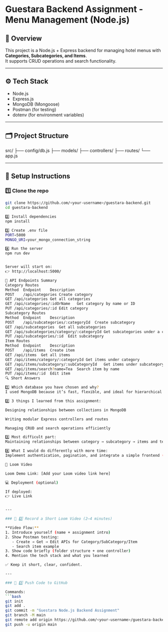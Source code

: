 # Guestara Backend Assignment - Menu Management (Node.js)

## 🧩 Overview

This project is a Node.js + Express backend for managing hotel menus with **Categories, Subcategories, and Items**.  
It supports CRUD operations and search functionality.

---

## ⚙️ Tech Stack

- Node.js
- Express.js
- MongoDB (Mongoose)
- Postman (for testing)
- dotenv (for environment variables)

---

## 🗂 Project Structure

src/
├── config/db.js
├── models/
├── controllers/
├── routes/
└── app.js

---

## 🚀 Setup Instructions

### 1️⃣ Clone the repo

````bash
git clone https://github.com/<your-username>/guestara-backend.git
cd guestara-backend

2️⃣ Install dependencies
npm install

3️⃣ Create .env file
PORT=5000
MONGO_URI=your_mongo_connection_string

4️⃣ Run the server
npm run dev


Server will start on:
👉 http://localhost:5000/

🔗 API Endpoints Summary
Category Routes
Method	Endpoint	Description
POST	/api/categories	Create category
GET	/api/categories	Get all categories
GET	/api/categories/:idOrName	Get category by name or ID
PUT	/api/categories/:id	Edit category
Subcategory Routes
Method	Endpoint	Description
POST	/api/subcategories/:categoryId	Create subcategory
GET	/api/subcategories	Get all subcategories
GET	/api/subcategories/category/:categoryId	Get subcategories under a category
PUT	/api/subcategories/:id	Edit subcategory
Item Routes
Method	Endpoint	Description
POST	/api/items	Create item
GET	/api/items	Get all items
GET	/api/items/category/:categoryId	Get items under category
GET	/api/items/subcategory/:subCategoryId	Get items under subcategory
GET	/api/items/search?name=Tea	Search item by name
PUT	/api/items/:id	Edit item
🔍 Short Answers

1️⃣ Which database you have chosen and why?
I used MongoDB because it’s fast, flexible, and ideal for hierarchical JSON-like data structures such as categories, subcategories, and items.

2️⃣ 3 things I learned from this assignment:

Designing relationships between collections in MongoDB

Writing modular Express controllers and routes

Managing CRUD and search operations efficiently

3️⃣ Most difficult part:
Maintaining relationships between category → subcategory → items and testing all combinations cleanly.

4️⃣ What I would do differently with more time:
Implement authentication, pagination, and integrate a simple frontend (React/Next.js) to visualize menu data.

🎥 Loom Video

Loom Demo Link: [Add your Loom video link here]

💻 Deployment (optional)

If deployed:
👉 Live Link


---

### 🎥 2️⃣ Record a Short Loom Video (2–4 minutes)

**Video Flow:**
1. Introduce yourself (name + assignment intro)
2. Show Postman testing:
   - Create → Get → Edit APIs for Category/SubCategory/Item
   - Search item example
3. Show code briefly (folder structure + one controller)
4. Mention the tech stack and what you learned

✅ Keep it short, clear, confident.

---

### 🧠 3️⃣ Push Code to GitHub

Commands:
```bash
git init
git add .
git commit -m "Guestara Node.js Backend Assignment"
git branch -M main
git remote add origin https://github.com/<your-username>/guestara-backend.git
git push -u origin main
````
